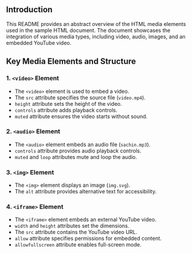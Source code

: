 ## Introduction

This README provides an abstract overview of the HTML media elements used in the sample HTML document. The document showcases the integration of various media types, including video, audio, images, and an embedded YouTube video.

## Key Media Elements and Structure

### 1. `<video>` Element

- The `<video>` element is used to embed a video.
- The `src` attribute specifies the source file (`video.mp4`).
- `height` attribute sets the height of the video.
- `controls` attribute adds playback controls.
- `muted` attribute ensures the video starts without sound.

### 2. `<audio>` Element

- The `<audio>` element embeds an audio file (`sachin.mp3`).
- `controls` attribute provides audio playback controls.
- `muted` and `loop` attributes mute and loop the audio.

### 3. `<img>` Element

- The `<img>` element displays an image (`img.svg`).
- The `alt` attribute provides alternative text for accessibility.

### 4. `<iframe>` Element

- The `<iframe>` element embeds an external YouTube video.
- `width` and `height` attributes set the dimensions.
- The `src` attribute contains the YouTube video URL.
- `allow` attribute specifies permissions for embedded content.
- `allowfullscreen` attribute enables full-screen mode.